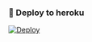 ### 🚀 Deploy to heroku
[![Deploy](https://www.herokucdn.com/deploy/button.svg)](https://heroku.com/deploy?template=https://github.com/Athenauserot/miatagger)
